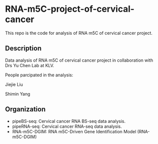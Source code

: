 # RNA-m5C-project-of-cervical-cancer
This repo is the code for analysis of RNA m5C of cervical cancer project.

## Description
Data analysis of RNA m5C of cervical cancer project in collaboration with Drs Yu Chen Lab at KLV.

People parcipated in the analysis:

Jiejie Liu

Shimin Yang

## Organization

- pipeBS-seq:  Cervical cancer RNA BS-seq data analysis.
- pipeRNA-seq: Cervical cancer RNA-seq data analysis.
- RNA-m5C-DGIM: RNA m5C-Driven Gene Identification Model (RNA-m5C-DGIM)
